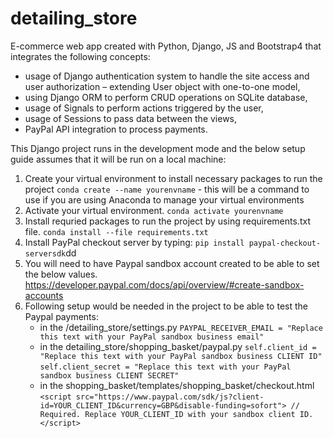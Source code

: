 # detailing_store
E-commerce web app created with Python, Django, JS and Bootstrap4 that integrates the following concepts:

 * usage of Django authentication system to handle the site access and user authorization – extending User object with one-to-one model,
 * using Django ORM to perform CRUD operations on SQLite database,
 * usage of Signals to perform actions triggered by the user,
 * usage of Sessions to pass data between the views,
 * PayPal API integration to process payments.

This Django project runs in the development mode and the below setup guide assumes that it will be run on a local machine:

1. Create your virtual environment to install necessary packages to run the project
    `conda create --name yourenvname` - this will be a command to use if you are using Anaconda to manage your virtual environments 
2. Activate your virtual environment. 
    `conda activate yourenvname`
3. Install requried packages to run the project by using requirements.txt file.
    `conda install --file requirements.txt`
4. Install PayPal checkout server by typing:
    `pip install paypal-checkout-serversdk`dd
5. You will need to have Paypal sandbox account created to be able to set the below values.
https://developer.paypal.com/docs/api/overview/#create-sandbox-accounts
6. Following setup would be needed in the project to be able to test the Paypal payments:
    - in the /detailing_store/settings.py
    `PAYPAL_RECEIVER_EMAIL = "Replace this text with your PayPal sandbox business email"`
    - in the detailing_store/shopping_basket/paypal.py
     `self.client_id = "Replace this text with your PayPal sandbox business CLIENT ID"`
     `self.client_secret = "Replace this text with your PayPal sandbox business CLIENT SECRET"`
    - in the shopping_basket/templates/shopping_basket/checkout.html
     `<script src="https://www.paypal.com/sdk/js?client-id=YOUR_CLIENT_ID&currency=GBP&disable-funding=sofort">
    // Required. Replace YOUR_CLIENT_ID with your sandbox client ID.
    </script>`
